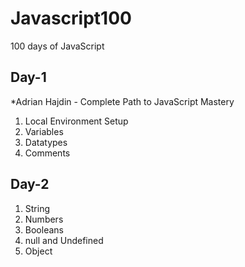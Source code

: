 # Javascript100
100 days of JavaScript

## Day-1

*Adrian Hajdin - Complete Path to JavaScript Mastery
1. Local Environment Setup
2. Variables
3. Datatypes
4. Comments

## Day-2

1. String
2. Numbers
3. Booleans
4. null and Undefined
5. Object